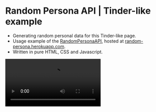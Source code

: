# Random Persona API | Tinder-like example

- Generating random personal data for this Tinder-like page.
- Usage example of the [RandomPersonaAPI](https://github.com/DoubleDebug/random-persona), hosted at [random-persona.herokuapp.com](https://random-persona.herokuapp.com).
- Written in pure HTML, CSS and Javascript.

![Tinder-like example screenshot](https://i.imgur.com/MSMEI6H.mp4)
